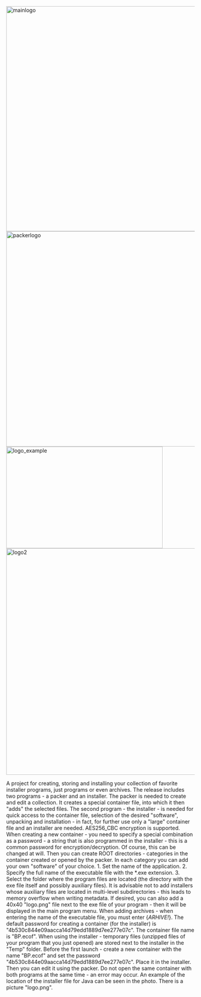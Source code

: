 
<img width="926" height="600" alt="mainlogo" src="https://github.com/user-attachments/assets/309c59dd-8e3a-4fa4-b380-10e67d2e1710" />
<img width="912" height="574" alt="packerlogo" src="https://github.com/user-attachments/assets/394ff9f9-a96e-49fa-adc6-a9145673f590" />
<img width="418" height="271" alt="logo_example" src="https://github.com/user-attachments/assets/70297208-ca29-47ba-8a36-bea111138674" />
<img width="924" height="604" alt="logo2" src="https://github.com/user-attachments/assets/92589ab3-68cf-48bf-96e1-912399769c3f" />

A project for creating, storing and installing your collection of favorite installer programs, just programs or even archives. The release includes two programs - a packer and an installer. The packer is needed to create and edit a collection. It creates a special container file, into which it then "adds" the selected files. The second program - the installer - is needed for quick access to the container file, selection of the desired "software", unpacking and installation - in fact, for further use only a "large" container file and an installer are needed. AES256_CBC encryption is supported. When creating a new container - you need to specify a special combination as a password - a string that is also programmed in the installer - this is a common password for encryption/decryption. Of course, this can be changed at will. Then you can create ROOT directories - categories in the container created or opened by the packer. In each category you can add your own "software" of your choice. 1. Set the name of the application. 2. Specify the full name of the executable file with the *.exe extension. 3. Select the folder where the program files are located (the directory with the exe file itself and possibly auxiliary files). It is advisable not to add installers whose auxiliary files are located in multi-level subdirectories - this leads to memory overflow when writing metadata. If desired, you can also add a 40x40 "logo.png" file next to the exe file of your program - then it will be displayed in the main program menu. When adding archives - when entering the name of the executable file, you must enter {_ARHIVE!_}. The default password for creating a container (for the installer) is "4b530c844e09aacca14d79edd1889d7ee277e07c". The container file name is "BP.ecof". When using the installer - temporary files (unzipped files of your program that you just opened) are stored next to the installer in the "Temp" folder. Before the first launch - create a new container with the name "BP.ecof" and set the password "4b530c844e09aacca14d79edd1889d7ee277e07c". Place it in the installer. Then you can edit it using the packer. Do not open the same container with both programs at the same time - an error may occur. An example of the location of the installer file for Java can be seen in the photo. There is a picture "logo.png".
